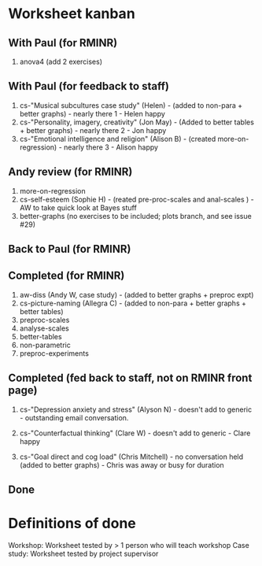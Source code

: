 # Worksheet kanban

## With Paul (for RMINR)

1. anova4 (add 2 exercises)

## With Paul (for feedback to staff)

1. cs-"Musical subcultures case study" (Helen) - (added to non-para + better graphs) - nearly there 1 - Helen happy
1. cs-"Personality, imagery, creativity" (Jon May) - (Added to better tables + better graphs) - nearly there 2 - Jon happy
1. cs-"Emotional intelligence and religion" (Alison B) - (created more-on-regression) - nearly there 3 - Alison happy

## Andy review (for RMINR)

1. more-on-regression
1. cs-self-esteem (Sophie H) - (reated pre-proc-scales and anal-scales ) - AW to take quick look at Bayes stuff
1. better-graphs (no exercises to be included; plots branch, and see issue #29)

## Back to Paul (for RMINR)

## Completed (for RMINR)

1. aw-diss (Andy W, case study) - (added to better graphs + preproc expt)
1. cs-picture-naming (Allegra C) - (added to non-para + better graphs + better tables)
1. preproc-scales
1. analyse-scales
1. better-tables
1. non-parametric
1. preproc-experiments

## Completed (fed back to staff, not on RMINR front page)

1. cs-"Depression anxiety and stress" (Alyson N) - doesn't add to generic - outstanding email conversation.

1. cs-"Counterfactual thinking" (Clare W) - doesn't add to generic - Clare happy

1. cs-"Goal direct and cog load" (Chris Mitchell) - no conversation held (added to better graphs) - Chris was away or busy for duration


## Done

# Definitions of done

Workshop: Worksheet tested by > 1 person who will teach workshop
Case study: Worksheet tested by project supervisor
